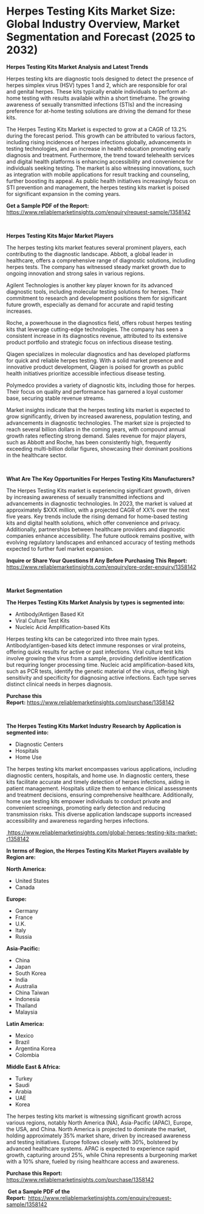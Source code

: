 <p><h1>Herpes Testing Kits Market Size: Global Industry Overview, Market Segmentation and Forecast (2025 to 2032)</h1></p><p><strong>Herpes Testing Kits Market Analysis and Latest Trends</strong></p>
<p><p>Herpes testing kits are diagnostic tools designed to detect the presence of herpes simplex virus (HSV) types 1 and 2, which are responsible for oral and genital herpes. These kits typically enable individuals to perform at-home testing with results available within a short timeframe. The growing awareness of sexually transmitted infections (STIs) and the increasing preference for at-home testing solutions are driving the demand for these kits.</p><p>The Herpes Testing Kits Market is expected to grow at a CAGR of 13.2% during the forecast period. This growth can be attributed to various factors, including rising incidences of herpes infections globally, advancements in testing technologies, and an increase in health education promoting early diagnosis and treatment. Furthermore, the trend toward telehealth services and digital health platforms is enhancing accessibility and convenience for individuals seeking testing. The market is also witnessing innovations, such as integration with mobile applications for result tracking and counseling, further boosting its appeal. As public health initiatives increasingly focus on STI prevention and management, the herpes testing kits market is poised for significant expansion in the coming years.</p></p>
<p><strong>Get a Sample PDF of the Report:&nbsp;</strong> <a href="https://www.reliablemarketinsights.com/enquiry/request-sample/1358142?utm_campaign=1937&utm_medium=2&utm_source=Github&utm_content=ia&utm_term=13042025&utm_id=herpes-testing-kits">https://www.reliablemarketinsights.com/enquiry/request-sample/1358142</a></p>
<p>&nbsp;</p>
<p><strong>Herpes Testing Kits Major Market Players</strong></p>
<p><p>The herpes testing kits market features several prominent players, each contributing to the diagnostic landscape. Abbott, a global leader in healthcare, offers a comprehensive range of diagnostic solutions, including herpes tests. The company has witnessed steady market growth due to ongoing innovation and strong sales in various regions.</p><p>Agilent Technologies is another key player known for its advanced diagnostic tools, including molecular testing solutions for herpes. Their commitment to research and development positions them for significant future growth, especially as demand for accurate and rapid testing increases.</p><p>Roche, a powerhouse in the diagnostics field, offers robust herpes testing kits that leverage cutting-edge technologies. The company has seen a consistent increase in its diagnostics revenue, attributed to its extensive product portfolio and strategic focus on infectious disease testing.</p><p>Qiagen specializes in molecular diagnostics and has developed platforms for quick and reliable herpes testing. With a solid market presence and innovative product development, Qiagen is poised for growth as public health initiatives prioritize accessible infectious disease testing.</p><p>Polymedco provides a variety of diagnostic kits, including those for herpes. Their focus on quality and performance has garnered a loyal customer base, securing stable revenue streams.</p><p>Market insights indicate that the herpes testing kits market is expected to grow significantly, driven by increased awareness, population testing, and advancements in diagnostic technologies. The market size is projected to reach several billion dollars in the coming years, with compound annual growth rates reflecting strong demand. Sales revenue for major players, such as Abbott and Roche, has been consistently high, frequently exceeding multi-billion dollar figures, showcasing their dominant positions in the healthcare sector.</p></p>
<p>&nbsp;</p>
<p><strong>What Are The Key Opportunities For Herpes Testing Kits Manufacturers?</strong></p>
<p><p>The Herpes Testing Kits market is experiencing significant growth, driven by increasing awareness of sexually transmitted infections and advancements in diagnostic technologies. In 2023, the market is valued at approximately $XXX million, with a projected CAGR of XX% over the next five years. Key trends include the rising demand for home-based testing kits and digital health solutions, which offer convenience and privacy. Additionally, partnerships between healthcare providers and diagnostic companies enhance accessibility. The future outlook remains positive, with evolving regulatory landscapes and enhanced accuracy of testing methods expected to further fuel market expansion.</p></p>
<p><strong>Inquire or Share Your Questions If Any Before Purchasing This Report:</strong> <a href="https://www.reliablemarketinsights.com/enquiry/pre-order-enquiry/1358142?utm_campaign=1937&utm_medium=2&utm_source=Github&utm_content=ia&utm_term=13042025&utm_id=herpes-testing-kits">https://www.reliablemarketinsights.com/enquiry/pre-order-enquiry/1358142</a></p>
<p>&nbsp;</p>
<p><strong>Market Segmentation</strong></p>
<p><strong>The Herpes Testing Kits Market Analysis by types is segmented into:</strong></p>
<p><ul><li>Antibody/Antigen Based Kit</li><li>Viral Culture Test Kits</li><li>Nucleic Acid Amplification-based Kits</li></ul></p>
<p><p>Herpes testing kits can be categorized into three main types. Antibody/antigen-based kits detect immune responses or viral proteins, offering quick results for active or past infections. Viral culture test kits involve growing the virus from a sample, providing definitive identification but requiring longer processing time. Nucleic acid amplification-based kits, such as PCR tests, identify the genetic material of the virus, offering high sensitivity and specificity for diagnosing active infections. Each type serves distinct clinical needs in herpes diagnosis.</p></p>
<p><strong>Purchase this Report:&nbsp;</strong><a href="https://www.reliablemarketinsights.com/purchase/1358142?utm_campaign=1937&utm_medium=2&utm_source=Github&utm_content=ia&utm_term=13042025&utm_id=herpes-testing-kits">https://www.reliablemarketinsights.com/purchase/1358142</a></p>
<p>&nbsp;</p>
<p><strong>The Herpes Testing Kits Market Industry Research by Application is segmented into:</strong></p>
<p><ul><li>Diagnostic Centers</li><li>Hospitals</li><li>Home Use</li></ul></p>
<p><p>The herpes testing kits market encompasses various applications, including diagnostic centers, hospitals, and home use. In diagnostic centers, these kits facilitate accurate and timely detection of herpes infections, aiding in patient management. Hospitals utilize them to enhance clinical assessments and treatment decisions, ensuring comprehensive healthcare. Additionally, home use testing kits empower individuals to conduct private and convenient screenings, promoting early detection and reducing transmission risks. This diverse application landscape supports increased accessibility and awareness regarding herpes infections.</p></p>
<p><a href="https://www.reliablemarketinsights.com/global-herpes-testing-kits-market-r1358142?utm_campaign=1937&utm_medium=2&utm_source=Github&utm_content=ia&utm_term=13042025&utm_id=herpes-testing-kits">&nbsp;https://www.reliablemarketinsights.com/global-herpes-testing-kits-market-r1358142</a></p>
<p><strong>In terms of Region, the Herpes Testing Kits Market Players available by Region are:</strong></p>
<p>
    <p> <strong> North America: </strong>
        <ul>
            <li>United States</li>
            <li>Canada</li>
        </ul>
        </p> 
    <p> <strong> Europe: </strong>
        <ul>
            <li>Germany</li>
            <li>France</li>
            <li>U.K.</li>
            <li>Italy</li>
            <li>Russia</li>
        </ul>
        </p> 
    <p> <strong> Asia-Pacific: </strong>
        <ul>
            <li>China</li>
            <li>Japan</li>
            <li>South Korea</li>
            <li>India</li>
            <li>Australia</li>
            <li>China Taiwan</li>
            <li>Indonesia</li>
            <li>Thailand</li>
            <li>Malaysia</li>
        </ul>
        </p> 
    <p> <strong> Latin America: </strong>
        <ul>
            <li>Mexico</li>
            <li>Brazil</li>
            <li>Argentina Korea</li>
            <li>Colombia</li>
        </ul>
        </p> 
    <p> <strong> Middle East & Africa: </strong>
        <ul>
            <li>Turkey</li>
            <li>Saudi</li>
            <li>Arabia</li>
            <li>UAE</li>
            <li>Korea</li>
        </ul>
    </p>
    </p>
<p><p>The herpes testing kits market is witnessing significant growth across various regions, notably North America (NA), Asia-Pacific (APAC), Europe, the USA, and China. North America is projected to dominate the market, holding approximately 35% market share, driven by increased awareness and testing initiatives. Europe follows closely with 30%, bolstered by advanced healthcare systems. APAC is expected to experience rapid growth, capturing around 25%, while China represents a burgeoning market with a 10% share, fueled by rising healthcare access and awareness.</p></p>
<p><strong>Purchase this Report: </strong><a href="https://www.reliablemarketinsights.com/purchase/1358142?utm_campaign=1937&utm_medium=2&utm_source=Github&utm_content=ia&utm_term=13042025&utm_id=herpes-testing-kits">https://www.reliablemarketinsights.com/purchase/1358142</a></p>
<p>&nbsp;<strong>Get a Sample PDF of the Report:&nbsp;&nbsp;</strong><a href="https://www.reliablemarketinsights.com/enquiry/request-sample/1358142?utm_campaign=1937&utm_medium=2&utm_source=Github&utm_content=ia&utm_term=13042025&utm_id=herpes-testing-kits">https://www.reliablemarketinsights.com/enquiry/request-sample/1358142</a></p>
<p><strong></strong></p>
<p><p></p><p></p><p></p></p>